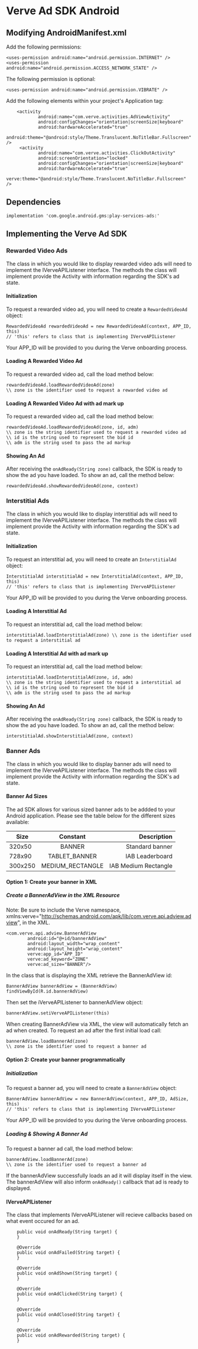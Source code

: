 Verve Ad SDK Android
====================

Modifying AndroidManifest.xml
-----------------------------
Add the following permissions:
```
<uses-permission android:name="android.permission.INTERNET" />
<uses-permission android:name="android.permission.ACCESS_NETWORK_STATE" />
```

The following permission is optional: 
```
<uses-permission android:name="android.permission.VIBRATE" />
```

Add the following elements within your project's Application tag:
``` 
    <activity
            android:name="com.verve.activities.AdViewActivity"
            android:configChanges="orientation|screenSize|keyboard"
            android:hardwareAccelerated="true"
            android:theme="@android:style/Theme.Translucent.NoTitleBar.Fullscreen" />
     <activity
            android:name="com.verve.activities.ClickOutActivity"
            android:screenOrientation="locked"
            android:configChanges="orientation|screenSize|keyboard"
            android:hardwareAccelerated="true"
            verve:theme="@android:style/Theme.Translucent.NoTitleBar.Fullscreen" />
```

Dependencies
------------------------------
```
implementation 'com.google.android.gms:play-services-ads:'
```

Implementing the Verve Ad SDK
------------------------------
### Rewarded Video Ads
The class in which you would like to display rewarded video ads will need to implement the IVerveAPIListener interface. The methods the class will implement provide the Activity with information regarding the SDK's ad state.

#### Initialization
To request a rewarded video ad, you will need to create a `RewardedVideoAd` object:
```
RewardedVideoAd rewardedVideoAd = new RewardedVideoAd(context, APP_ID, this)    
// 'this' refers to class that is implementing IVerveAPIListener
```
Your APP_ID will be provided to you during the Verve onboarding process.

#### Loading A Rewarded Video Ad
To request a rewarded video ad, call the load method below: 
```
rewardedVideoAd.loadRewardedVideoAd(zone)
\\ zone is the identifier used to request a rewarded video ad
```

#### Loading A Rewarded Video Ad with ad mark up
To request a rewarded video ad, call the load method below: 
```
rewardedVideoAd.loadRewardedVideoAd(zone, id, adm)
\\ zone is the string identifier used to request a rewarded video ad
\\ id is the string used to represent the bid id
\\ adm is the string used to pass the ad markup
```

#### Showing An Ad
After receiving the `onAdReady(String zone)` callback, the SDK is ready to show the ad you have loaded. To show an ad, call the method below:
```
rewardedVideoAd.showRewardedVideoAd(zone, context)
```

### Interstitial Ads
The class in which you would like to display interstitial ads will need to implement the IVerveAPIListener interface. The methods the class will implement provide the Activity with information regarding the SDK's ad state.

#### Initialization
To request an interstitial ad, you will need to create an `InterstitialAd` object:
```
InterstitialAd interstitialAd = new InterstitialAd(context, APP_ID, this)    
// 'this' refers to class that is implementing IVerveAPIListener
```
Your APP_ID will be provided to you during the Verve onboarding process.

#### Loading A Interstitial Ad
To request an interstitial ad, call the load method below: 
```
interstitialAd.loadInterstitialAd(zone) \\ zone is the identifier used to request a interstitial ad
```

#### Loading A Interstitial Ad with ad mark up
To request an interstitial ad, call the load method below: 
```
interstitialAd.loadInterstitialAd(zone, id, adm)
\\ zone is the string identifier used to request a interstitial ad
\\ id is the string used to represent the bid id
\\ adm is the string used to pass the ad markup
```

#### Showing An Ad
After receiving the `onAdReady(String zone)` callback, the SDK is ready to show the ad you have loaded. To show an ad, call the method below:
```
interstitialAd.showInterstitialAd(zone, context) 
```

### Banner Ads
The class in which you would like to display banner ads will need to implement the IVerveAPIListener interface. The methods the class will implement provide the Activity with information regarding the SDK's ad state.

#### Banner Ad Sizes
The ad SDK allows for various sized banner ads to be addded to your Android application. Please see the table below for the different sizes available: 

| Size          | Constant           | Description          |
| ------------- |:------------------:| --------------------:|
| 320x50        | BANNER             | Standard banner      |
| 728x90        | TABLET_BANNER	     | IAB Leaderboard      | 
| 300x250	    | MEDIUM_RECTANGLE   | IAB Medium Rectangle |

#### Option 1: Create your banner in XML
##### Create a BannerAdView in the XML Resource

Note: Be sure to include the Verve namespace, xmlns:verve="http://schemas.android.com/apk/lib/com.verve.api.adview.adview", in the XML.
``` 
<com.verve.api.adview.BannerAdView
		android:id="@+id/bannerAdView"
        android:layout_width="wrap_content"
        android:layout_height="wrap_content"
        verve:app_id="APP_ID"
        verve:ad_keyword="ZONE"
        verve:ad_size="BANNER"/>
```

In the class that is displaying the XML retrieve the BannerAdView id:
```
BannerAdView bannerAdView = (BannerAdView) findViewById(R.id.bannerAdView)
```
Then set the iVerveAPIListener to bannerAdView object:
```
bannerAdView.setiVerveAPIListener(this)
```

When creating BannerAdView via XML, the view will automatically fetch an ad when created. To request an ad after the first initial load call:
```
bannerAdView.loadBannerAd(zone)
\\ zone is the identifier used to request a banner ad
```

#### Option 2: Create your banner programmatically
##### Initialization
To request a banner ad, you will need to create a `BannerAdView` object:
```
BannerAdView bannerAdView = new BannerAdView(context, APP_ID, AdSize, this)    
// 'this' refers to class that is implementing IVerveAPIListener
```
Your APP_ID will be provided to you during the Verve onboarding process.

##### Loading & Showing A Banner Ad
To request a banner ad call, the load method below: 
```
bannerAdView.loadBannerAd(zone)
\\ zone is the identifier used to request a banner ad
```

If the bannerAdView successfully loads an ad it will display itself in the view. The bannerAdView will also inform `onAdReady()` callback that ad is ready to displayed.

#### IVerveAPIListener
The class that implements IVerveAPIListener will recieve callbacks based on what event occured for an ad.
``` @Override
    public void onAdReady(String target) {
    }

    @Override
    public void onAdFailed(String target) {
    }

    @Override
    public void onAdShown(String target) {
    }

    @Override
    public void onAdClicked(String target) {
    }

    @Override
    public void onAdClosed(String target) {
    }

    @Override
    public void onAdRewarded(String target) {
    } 
``` 
